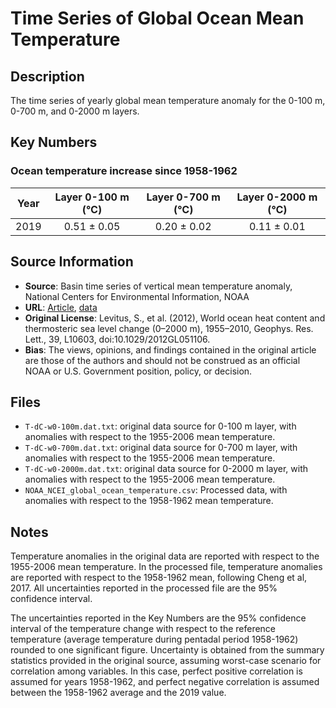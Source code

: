 
# Time Series of Global Ocean Mean Temperature

## Description
The time series of yearly global mean temperature anomaly for the 0-100 m, 0-700 m, and 0-2000 m layers. 

## Key Numbers

### Ocean temperature increase since 1958-1962
| Year |  Layer 0-100 m (&#8451;) | Layer 0-700 m (&#8451;) | Layer 0-2000 m (&#8451;) |
|:--:|:--:|:--:|:--:|
|2019| 0.51 &plusmn; 0.05 | 0.20 &plusmn; 0.02 | 0.11 &plusmn; 0.01 |

## Source Information

* **Source**: Basin time series of vertical mean temperature anomaly, National Centers for Environmental Information, NOAA
* **URL**: [Article](https://doi.org/10.1029/2012GL051106), [data](https://www.ncei.noaa.gov/access/global-ocean-heat-content/basin_avt_data.html)
* **Original License**: Levitus, S., et al. (2012), World ocean heat content and thermosteric sea level change (0–2000 m), 1955–2010, Geophys. Res. Lett., 39, L10603, doi:10.1029/2012GL051106.
* **Bias**: The views, opinions, and findings contained in the original  article are those of the authors and should not be construed as an official NOAA or U.S. Government position, policy, or decision.

## Files
* `T-dC-w0-100m.dat.txt`: original data source for 0-100 m layer, with anomalies with respect to the 1955-2006 mean temperature.
* `T-dC-w0-700m.dat.txt`: original data source for 0-700 m layer, with anomalies with respect to the 1955-2006 mean temperature.
* `T-dC-w0-2000m.dat.txt`: original data source for 0-2000 m layer, with anomalies with respect to the 1955-2006 mean temperature.
* `NOAA_NCEI_global_ocean_temperature.csv`: Processed data, with anomalies with respect to the 1958-1962 mean temperature. 

## Notes
Temperature anomalies in the original data are reported with respect to the 1955-2006 mean temperature. In the processed file, temperature anomalies are reported with respect to the 1958-1962 mean, following Cheng et al, 2017. All uncertainties reported in the processed file are the 95% confidence interval.

The uncertainties reported in the Key Numbers are the 95% confidence interval of the temperature change with respect to the reference temperature (average temperature during pentadal period 1958-1962) rounded to one significant figure. Uncertainty is obtained from the summary statistics provided in the original source, assuming worst-case scenario for correlation among variables. In this case, perfect positive correlation is assumed for years 1958-1962, and perfect negative correlation is assumed between the 1958-1962 average and the 2019 value.

